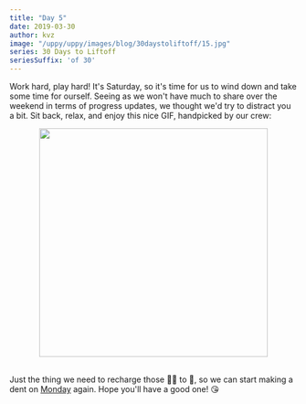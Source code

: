 ```yaml
---
title: "Day 5"
date: 2019-03-30
author: kvz
image: "/uppy/uppy/images/blog/30daystoliftoff/15.jpg"
series: 30 Days to Liftoff
seriesSuffix: 'of 30'
---
```


Work hard, play hard! It's Saturday, so it's time for us to wind down and take some time for ourself. Seeing as we won't have much to share over the weekend in terms of progress updates, we thought we'd try to distract you a bit. Sit back, relax, and enjoy this nice GIF, handpicked by our crew:

<!--more-->

<center><img width="400" src="https://media.giphy.com/media/TL4d81cXH4THa/giphy.gif"><br/><br/></center>

Just the thing we need to recharge those :battery::battery: to :100:, so we can start making a dent on [Monday](/blog/2019/04/liftoff-07/) again. Hope you'll have a good one! :kissing_heart: 
